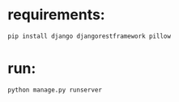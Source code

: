 # requirements:

```bash
pip install django djangorestframework pillow
```

# run:

```bash
python manage.py runserver
```
